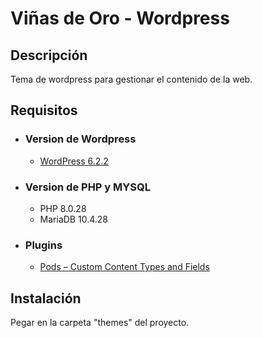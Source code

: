 # Viñas de Oro - Wordpress

## Descripción

Tema de wordpress para gestionar el contenido de la web.

## Requisitos
- ### Version de Wordpress
  - [WordPress 6.2.2](https://pe.wordpress.org/download/)
- ### Version de PHP y MYSQL
  - PHP 8.0.28
  - MariaDB 10.4.28
- ### Plugins
  - [Pods – Custom Content Types and Fields](https://pods.io/)

## Instalación

Pegar en la carpeta "themes" del proyecto.